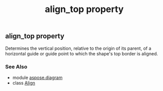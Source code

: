 ﻿---
title: align_top property
second_title: Aspose.Diagram for Python via .NET API References
description: 
type: docs
weight: 90
url: /python-net/aspose.diagram/align/align_top/
is_root: false
---

## align_top property


Determines the vertical position, relative to the origin of its parent, of a horizontal guide or guide point to which the shape's top border is aligned.

### See Also
* module [aspose.diagram](../../)
* class [Align](/diagram/python-net/aspose.diagram/align)
